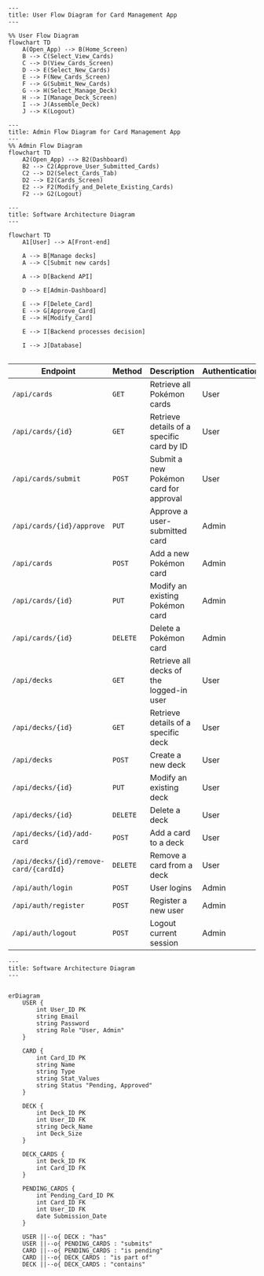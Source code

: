 

```mermaid
---
title: User Flow Diagram for Card Management App
---

%% User Flow Diagram
flowchart TD
    A(Open_App) --> B(Home_Screen)
    B --> C(Select_View_Cards)
    C --> D(View_Cards_Screen)
    D --> E(Select_New_Cards)
    E --> F(New_Cards_Screen)
    F --> G(Submit_New_Cards)
    G --> H(Select_Manage_Deck)
    H --> I(Manage_Deck_Screen)
    I --> J(Assemble_Deck)
    J --> K(Logout)  

```




```mermaid
---
title: Admin Flow Diagram for Card Management App
---
%% Admin Flow Diagram
flowchart TD
    A2(Open_App) --> B2(Dashboard)
    B2 --> C2(Approve_User_Submitted_Cards)
    C2 --> D2(Select_Cards_Tab)
    D2 --> E2(Cards_Screen)
    E2 --> F2(Modify_and_Delete_Existing_Cards)
    F2 --> G2(Logout)
```


```mermaid
---
title: Software Architecture Diagram
---

flowchart TD
    A1[User] --> A[Front-end]
    
    A --> B[Manage decks]
    A --> C[Submit new cards]
    
    A --> D[Backend API]
    
    D --> E[Admin-Dashboard]
    
    E --> F[Delete_Card]
    E --> G[Approve_Card]
    E --> H[Modify_Card]

    E --> I[Backend processes decision]
    
    I --> J[Database]


```
| **Endpoint**                         | **Method** | **Description**                                   | **Authentication** |
|--------------------------------------|-----------|-------------------------------------------------|--------------------|
| `/api/cards`                         | `GET`     | Retrieve all Pokémon cards                      | User               |
| `/api/cards/{id}`                     | `GET`     | Retrieve details of a specific card by ID      | User              |
| `/api/cards/submit`                   | `POST`    | Submit a new Pokémon card for approval         | User               |
| `/api/cards/{id}/approve`             | `PUT`     | Approve a user-submitted card                  | Admin              |
| `/api/cards`                          | `POST`    | Add a new Pokémon card                         | Admin              |
| `/api/cards/{id}`                     | `PUT`     | Modify an existing Pokémon card                | Admin              |
| `/api/cards/{id}`                     | `DELETE`  | Delete a Pokémon card                          | Admin              |
| `/api/decks`                          | `GET`     | Retrieve all decks of the logged-in user       | User               |
| `/api/decks/{id}`                     | `GET`     | Retrieve details of a specific deck           | User               |
| `/api/decks`                          | `POST`    | Create a new deck                             | User               |
| `/api/decks/{id}`                     | `PUT`     | Modify an existing deck                       | User               |
| `/api/decks/{id}`                     | `DELETE`  | Delete a deck                                | User               |
| `/api/decks/{id}/add-card`            | `POST`    | Add a card to a deck                         | User               |
| `/api/decks/{id}/remove-card/{cardId}` | `DELETE`  | Remove a card from a deck                    | User               |
| `/api/auth/login`                     | `POST`    | User logins                                  | Admin               |
| `/api/auth/register`                  | `POST`    | Register a new user                          | Admin               |
| `/api/auth/logout`                    | `POST`    | Logout current session                       | Admin               |

```mermaid
---
title: Software Architecture Diagram
---


erDiagram
    USER {
        int User_ID PK
        string Email
        string Password
        string Role "User, Admin"
    }
    
    CARD {
        int Card_ID PK
        string Name
        string Type
        string Stat_Values
        string Status "Pending, Approved"
    }
    
    DECK {
        int Deck_ID PK
        int User_ID FK
        string Deck_Name
        int Deck_Size
    }

    DECK_CARDS {
        int Deck_ID FK
        int Card_ID FK
    }
    
    PENDING_CARDS {
        int Pending_Card_ID PK
        int Card_ID FK
        int User_ID FK
        date Submission_Date
    }
    
    USER ||--o{ DECK : "has"
    USER ||--o{ PENDING_CARDS : "submits"
    CARD ||--o{ PENDING_CARDS : "is pending"
    CARD ||--o{ DECK_CARDS : "is part of"
    DECK ||--o{ DECK_CARDS : "contains"




```
